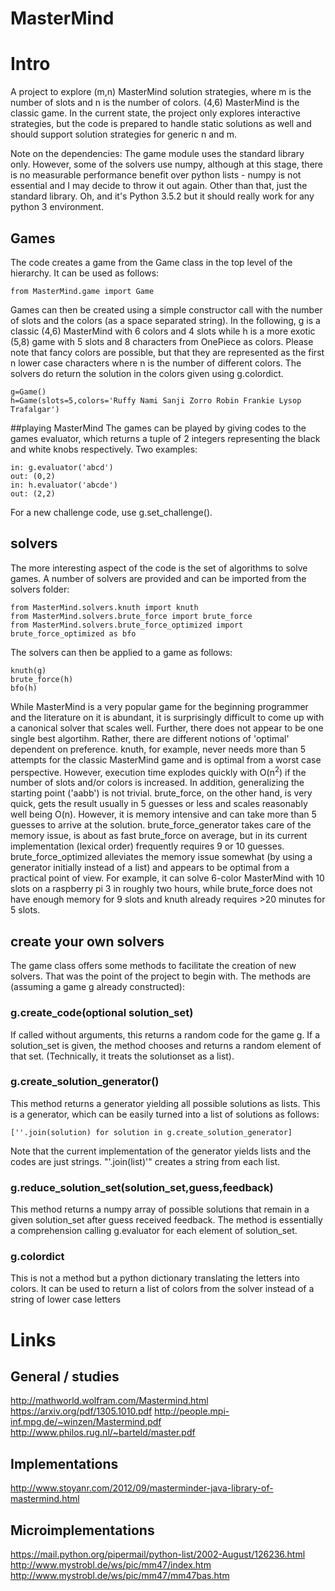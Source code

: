 # MasterMind

# Intro
A project to explore (m,n) MasterMind solution strategies, where m is the number of slots and n is the number of colors. (4,6) MasterMind is the classic game. In the current state, the project only explores interactive strategies, but the code is prepared to handle static solutions as well and should support solution strategies for generic n and m.

Note on the dependencies: The game module uses the standard library only. However, some of the solvers use numpy, although at this stage, there is no measurable performance benefit over python lists - numpy is not essential and I may decide to throw it out again. Other than that, just the standard library. Oh, and it's Python 3.5.2 but it should really work for any python 3 environment.

## Games
The code creates a game from the Game class in the top level of the hierarchy. It can be used as follows:

```
from MasterMind.game import Game
```

Games can then be created using a simple constructor call with the number of slots and the colors (as a space separated string). In the following, g is a classic (4,6) MasterMind with 6 colors and 4 slots while h is a more exotic (5,8) game with 5 slots and 8 characters from OnePiece as colors. Please note that fancy colors are possible, but that they are represented as the first n lower case characters where n is the number of different colors. The solvers do return the solution in the colors given using g.colordict.

```
g=Game()
h=Game(slots=5,colors='Ruffy Nami Sanji Zorro Robin Frankie Lysop Trafalgar')
```

##playing MasterMind
The games can be played by giving codes to the games evaluator, which returns a tuple of 2 integers representing the black and white knobs respectively. Two examples:

```
in: g.evaluator('abcd')
out: (0,2)
in: h.evaluator('abcde')
out: (2,2)
```

For a new challenge code, use g.set_challenge().

## solvers
The more interesting aspect of the code is the set of algorithms to solve games. A number of solvers are provided and can be imported from the solvers folder:

```
from MasterMind.solvers.knuth import knuth
from MasterMind.solvers.brute_force import brute_force
from MasterMind.solvers.brute_force_optimized import brute_force_optimized as bfo
```

The solvers can then be applied to a game as follows:

```
knuth(g)
brute_force(h)
bfo(h)
```

While MasterMind is a very popular game for the beginning programmer and the literature on it is abundant, it is surprisingly difficult to come up with a canonical solver that scales well. Further, there does not appear to be one single best algortihm. Rather, there are different notions of 'optimal' dependent on preference. knuth, for example, never needs more than 5 attempts for the classic MasterMind game and is optimal from a worst case perspective. However, execution time explodes quickly with O(n<sup>2</sup>) if the number of slots and/or colors is increased. In addition, generalizing the starting point ('aabb') is not trivial. brute_force, on the other hand, is very quick, gets the result usually in 5 guesses or less and scales reasonably well being O(n). However, it is memory intensive and can take more than 5 guesses to arrive at the solution. brute_force_generator takes care of the memory issue, is about as fast brute_force on average, but in its current implementation (lexical order) frequently requires 9 or 10 guesses. brute_force_optimized alleviates the memory issue somewhat (by using a generator initially instead of a list) and appears to be optimal from a practical point of view. For example, it can solve 6-color MasterMind with 10 slots on a raspberry pi 3  in roughly two hours, while brute_force does not have enough memory for 9 slots and knuth already requires >20 minutes for 5 slots.

## create your own solvers
The game class offers some methods to facilitate the creation of new solvers. That was the point of the project to begin with. The methods are (assuming a game g already constructed):

### g.create_code(optional solution_set)
If called without arguments, this returns a random code for the game g. If a solution_set is given, the method chooses and returns a random element of that set. (Technically, it treats the solutionset as a list).

### g.create_solution_generator()
This method returns a generator yielding all possible solutions as lists. This is a generator, which can be easily turned into a list of solutions as follows:

```
[''.join(solution) for solution in g.create_solution_generator]
```

Note that the current implementation of the generator yields lists and the codes are just strings. "'.join(list)'" creates a string from each list.

### g.reduce_solution_set(solution_set,guess,feedback)
This method returns a numpy array  of possible solutions that remain in a given solution_set after guess received feedback. The method is essentially a comprehension calling g.evaluator for each element of solution_set.

### g.colordict
This is not a method but a python dictionary translating the letters into colors. It can be used to return a list of colors from the solver instead of a string of lower case letters

# Links

## General / studies
http://mathworld.wolfram.com/Mastermind.html
https://arxiv.org/pdf/1305.1010.pdf
http://people.mpi-inf.mpg.de/~winzen/Mastermind.pdf
http://www.philos.rug.nl/~barteld/master.pdf

## Implementations
http://www.stoyanr.com/2012/09/masterminder-java-library-of-mastermind.html

## Microimplementations
https://mail.python.org/pipermail/python-list/2002-August/126236.html
http://www.mystrobl.de/ws/pic/mm47/index.htm
http://www.mystrobl.de/ws/pic/mm47/mm47bas.htm

